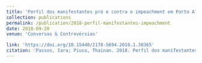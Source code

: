 ```yaml
---
title: 'Perfil dos manifestantes pró e contra o impeachment em Porto Alegre e as TICs uma análise quantitativa'
collection: publications
permalink: /publication/2018-perfil-manifestantes-impeachment
date: 2018-09-28
venue: 'Conversas & Controvérsias'

link: 'https://doi.org/10.15448/2178-5694.2018.1.30365'
citation: 'Passos, Iara; Piuco, Thainan. 2018. Perfil dos manifestantes pró e contra o impeachment em Porto Alegre e as TIC's uma análise quantitativa <i>Conversas & Controvérsias</i>. 5(1), doi: 10.15448/2178-5694.2018.1.30365'
---
```

